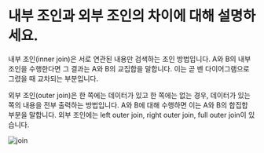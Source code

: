 # 내부 조인과 외부 조인의 차이에 대해 설명하세요.

내부 조인(inner join)은 서로 연관된 내용만 검색하는 조인 방법입니다. A와 B의 내부 조인을 수행한다면 그 결과는 A와 B의 교집합을 말합니다. 이는 곧 벤 다이어그램으로 그렸을 때 교차되는 부분입니다.

외부 조인(outer join)은 한 쪽에는 데이터가 있고 한 쪽에는 없는 경우, 데이터가 있는 쪽의 내용을 전부 출력하는 방법입니다. A와 B에 대해 수행하면 이는 A와 B의 합집합 부분을 말합니다. 외부 조인에는 left outer join, right outer join, full outer join이 있습니다.

![join](https://hongong.hanbit.co.kr/wp-content/uploads/2021/11/OUTER-JOIN_%EB%8D%94%EC%95%8C%EC%95%84%EB%B3%B4%EA%B8%B0.png)